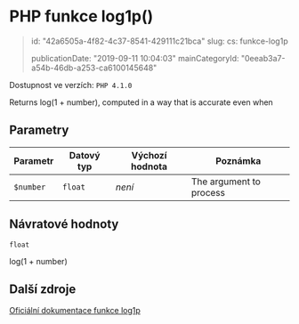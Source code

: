PHP funkce log1p()
==================

> id: "42a6505a-4f82-4c37-8541-429111c21bca"
> slug:
> 	cs: funkce-log1p
>
> publicationDate: "2019-09-11 10:04:03"
> mainCategoryId: "0eeab3a7-a54b-46db-a253-ca6100145648"

Dostupnost ve verzích: `PHP 4.1.0`

Returns log(1 + number), computed in a way that is accurate even when


Parametry
--------------

| Parametr | Datový typ | Výchozí hodnota | Poznámka |
|-----|-----|-----|-----|
| `$number` | `float` | *není* | The argument to process |


Návratové hodnoty
----------------

`float`

log(1 + number)

Další zdroje
------------

[Oficiální dokumentace funkce log1p](https://www.php.net/manual/en/function.log1p.php)
